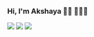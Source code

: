 ### Hi, I'm Akshaya 👋🏼 👩🏽‍💻
 ![](https://img.shields.io/badge/-HTML-orange)
 ![](https://img.shields.io/badge/-CSS-red)
 ![](https://img.shields.io/badge/-JavaScript-yellow)

<!-- Here are some ideas to get you started:
- 🔭 I’m currently working on ...
- 🌱 I’m currently learning ...
- 💬 Ask me about ...
- 📫 How to reach me: ...
- 😄 Pronouns: ...
- ⚡ Fun fact: ...
-->

<!-- STORY:
Who are you? What’s the first thing you want people to know about you?
What were you doing before FAC?
What led you to wanting to become a developer? 
-->

<!-- PASSION:
What makes you get out of bed in the morning?
What are you passionate about in tech?
Are there examples of websites or apps out there that you wish you could be a part of building?
-->

<!-- AMBITION:
What would your ideal first role be? Front-end, back-end, full stack? Small or large team?
Is there anything important to you about the nature of the organisation or working environment?
What would your ideal role be in 2, 5, 10 years? i.e. why are you doing FAC?
-->
